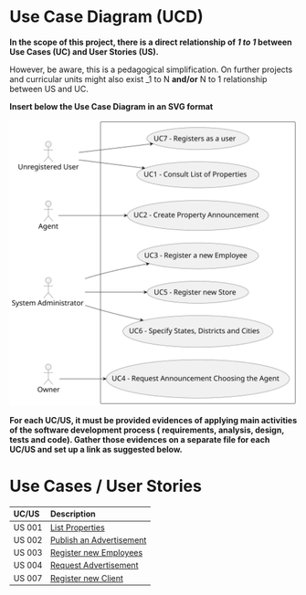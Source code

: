 # Use Case Diagram (UCD)

**In the scope of this project, there is a direct relationship of _1 to 1_ between Use Cases (UC) and User Stories (US).**

However, be aware, this is a pedagogical simplification. On further projects and curricular units might also exist _1 to
N **and/or** N to 1 relationship between US and UC.

**Insert below the Use Case Diagram in an SVG format**

![Use Case Diagram](svg/use-case-diagram.svg)

**For each UC/US, it must be provided evidences of applying main activities of the software development process (
requirements, analysis, design, tests and code). Gather those evidences on a separate file for each UC/US and set up a
link as suggested below.**

# Use Cases / User Stories

| UC/US  | Description                                       |                   
|:-------|:--------------------------------------------------|
| US 001 | [List Properties](../../us001/Readme.md)          |
| US 002 | [Publish an Advertisement](../../us002/Readme.md) |
| US 003 | [Register new Employees](../../us003/Readme.md)   |
| US 004 | [Request Advertisement](../../us004/Readme.md)    |
| US 007 | [Register new Client](../../us007/Readme.md)      |
